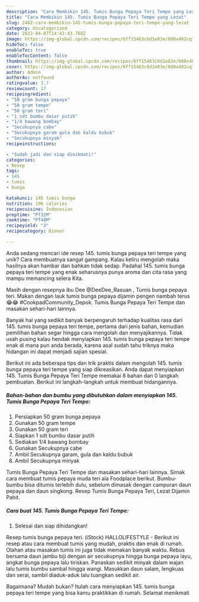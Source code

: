 ```yaml
---
description: "Cara Membikin 145. Tumis Bunga Pepaya Teri Tempe yang Lezat"
title: "Cara Membikin 145. Tumis Bunga Pepaya Teri Tempe yang Lezat"
slug: 2482-cara-membikin-145-tumis-bunga-pepaya-teri-tempe-yang-lezat
category: Uncategorized
date: 2022-04-07T14:42:43.768Z
image: https://img-global.cpcdn.com/recipes/6ff15463c6d1e83e/680x482cq70/145-tumis-bunga-pepaya-teri-tempe-foto-resep-utama.jpg
hideToc: false
enableToc: true
enableTocContent: false
thumbnail: https://img-global.cpcdn.com/recipes/6ff15463c6d1e83e/680x482cq70/145-tumis-bunga-pepaya-teri-tempe-foto-resep-utama.jpg
cover: https://img-global.cpcdn.com/recipes/6ff15463c6d1e83e/680x482cq70/145-tumis-bunga-pepaya-teri-tempe-foto-resep-utama.jpg
author: Admin
authorAv: notfound
ratingvalue: 3.7
reviewcount: 17
recipeingredient:
- "50 gram bunga pepaya"
- "50 gram tempe"
- "50 gram teri"
- "1 sdt bumbu dasar putih"
- "1/4 bawang bombay"
- "Secukupnya cabe"
- "Secukupnya garam gula dan kaldu bubuk"
- "Secukupnya minyak"
recipeinstructions:

- "Sudah jadi dan siap dinikmati!"
categories:
- Resep
tags:
- 145
- tumis
- bunga

katakunci: 145 tumis bunga 
nutrition: 196 calories
recipecuisine: Indonesian
preptime: "PT32M"
cooktime: "PT48M"
recipeyield: "3"
recipecategory: Dinner

---
```





Anda sedang mencari ide resep 145. tumis bunga pepaya teri tempe yang unik? Cara membuatnya sangat gampang. Kalau keliru mengolah maka hasilnya akan hambar dan bahkan tidak sedap. Padahal 145. tumis bunga pepaya teri tempe yang enak seharusnya punya aroma dan cita rasa yang mampu memancing selera Kita.





Masih dengan resepnya ibu Dee @DeeDee_Rasuan , Tumis bunga pepaya teri. Makan dengan lauk tumis bunga pepaya dijamin pengen nambah terus 😂😂 #CookpadCommunity_Depok. Tumis Bunga Pepaya Teri Tempe dan masakan sehari-hari lainnya.

Banyak hal yang sedikit banyak berpengaruh terhadap kualitas rasa dari 145. tumis bunga pepaya teri tempe, pertama dari jenis bahan, kemudian pemilihan bahan segar hingga cara mengolah dan menyajikannya. Tidak usah pusing kalau hendak menyiapkan 145. tumis bunga pepaya teri tempe enak di mana pun anda berada, karena asal sudah tahu triknya maka hidangan ini dapat menjadi sajian spesial.






Berikut ini ada beberapa tips dan trik praktis dalam mengolah 145. tumis bunga pepaya teri tempe yang siap dikreasikan. Anda dapat menyiapkan 145. Tumis Bunga Pepaya Teri Tempe memakai 8 bahan dan 0 langkah pembuatan. Berikut ini langkah-langkah untuk membuat hidangannya.

<!--inarticleads1-->

##### Bahan-bahan dan bumbu yang dibutuhkan dalam menyiapkan 145. Tumis Bunga Pepaya Teri Tempe:

1. Persiapkan 50 gram bunga pepaya
1. Gunakan 50 gram tempe
1. Gunakan 50 gram teri
1. Siapkan 1 sdt bumbu dasar putih
1. Sediakan 1/4 bawang bombay
1. Gunakan Secukupnya cabe
1. Ambil Secukupnya garam, gula dan kaldu bubuk
1. Ambil Secukupnya minyak


Tumis Bunga Pepaya Teri Tempe dan masakan sehari-hari lainnya. Simak cara membuat tumis pepaya muda teri ala Foodplace berikut. Bumbu-bumbu bisa ditumis terlebih dulu, sebelum dimasak dengan campuran daun pepaya dan daun singkong. Resep Tumis Bunga Pepaya Teri, Lezat Dijamin Pahit. 

<!--inarticleads2-->

##### Cara buat 145. Tumis Bunga Pepaya Teri Tempe:


1. Selesai dan siap dihidangkan!

Resep tumis bunga pepaya teri. (iStock) HALLOLIFESTYLE - Berikut ini resep atau cara membuat tumis yang mudah, praktis dan enak di rumah. Olahan atau masakan tumis ini juga tidak memakan banyak waktu. Rebus bersama daun jambu biji dengan air secukupnya hingga bunga pepaya layu, angkat bunga pepaya lalu tiriskan. Panaskan sedikit minyak dalam wajan lalu tumis bumbu sambal hingga wangi. Masukkan daun salam, lengkuas dan serai, sambil diaduk-aduk lalu tuangkan sedikit air. 

Bagaimana? Mudah bukan? Itulah cara menyiapkan 145. tumis bunga pepaya teri tempe yang bisa kamu praktikkan di rumah. Selamat menikmati
